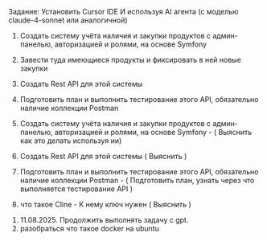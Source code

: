 Задание:
Установить Cursor IDE
И используя AI агента (с моделью claude-4-sonnet или аналогичной)
1. Создать систему учёта наличия и закупки продуктов с админ-панелью, авторизацией и ролями, на основе Symfony
2. Завести туда имеющиеся продукты и фиксировать в ней новые закупки
3. Создать Rest API для этой системы
4. Подготовить план и выполнить тестирование этого API, обязательно наличие коллекции Postman


1. Создать систему учёта наличия и закупки продуктов с админ-панелью, авторизацией и ролями, на основе Symfony - ( Выяснить как это делать используя ии)
2. Создать Rest API для этой системы ( Выяснить )
3. Подготовить план и выполнить тестирование этого API, обязательно наличие коллекции Postman - ( Подготовить план, узнать через что выполняется тестирование API )
4. что такое Cline - К нему ключ нужен ( Выяснить )


1) 11.08.2025. Продолжить выполнять задачу с gpt.
2) разобраться что такое  docker на ubuntu
